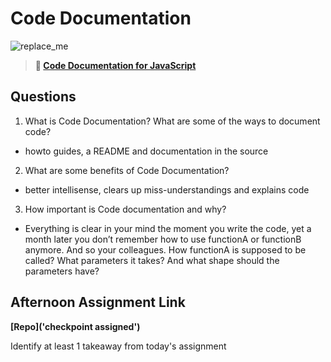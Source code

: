 # Code Documentation

![replace_me](https://codeworks.blob.core.windows.net/public/assets/img/illustrations/placeholder.svg)

> **📖 [Code Documentation for JavaScript](https://codeworksacademy.com/fs-student-guide/resources/wk7/02-JSDocs)**

## Questions

1. What is Code Documentation? What are some of the ways to document code?
- howto guides, a README and documentation in the source
2. What are some benefits of Code Documentation?
- better intellisense, clears up miss-understandings and explains code
3. How important is Code documentation and why?
- Everything is clear in your mind the moment you write the code, yet a month later you don’t remember how to use functionA or functionB anymore. And so your colleagues. How functionA is supposed to be called? What parameters it takes? And what shape should the parameters have?
## Afternoon Assignment Link

**[Repo]('checkpoint assigned')**

Identify at least 1 takeaway from today's assignment
